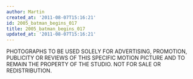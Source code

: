 ```yaml
---
author: Martin
created_at: '2011-08-07T15:16:21'
id: 2005_batman_begins_017
title: 2005_batman_begins_017
updated_at: '2011-08-07T15:16:21'
---
```

PHOTOGRAPHS TO BE USED SOLELY FOR ADVERTISING, PROMOTION, PUBLICITY OR REVIEWS OF THIS SPECIFIC MOTION PICTURE AND TO REMAIN THE PROPERTY OF THE STUDIO. NOT FOR SALE OR REDISTRIBUTION.